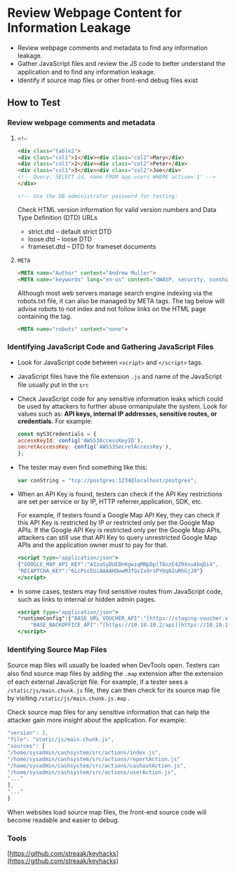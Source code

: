 # Review Webpage Content for Information Leakage

- Review webpage comments and metadata to ﬁnd any information leakage.
- Gather JavaScript ﬁles and review the JS code to better understand the application and to ﬁnd any information leakage.
- Identify if source map ﬁles or other front-end debug ﬁles exist

## How to Test

### Review webpage comments and metadata

1. `<!—`
    
    ```html
    <div class="table2">
    <div class="col1">1</div><div class="col2">Mary</div>
    <div class="col1">2</div><div class="col2">Peter</div>
    <div class="col1">3</div><div class="col2">Joe</div>
    <!-- Query: SELECT id, name FROM app.users WHERE active='1' -->
    </div>
    ```
    
    ```html
    <!-- Use the DB administrator password for testing:
    ```
    
    Check HTML version information for valid version numbers and Data Type Deﬁnition (DTD) URLs
    
    - strict.dtd – default strict DTD
    - loose.dtd – loose DTD
    - frameset.dtd – DTD for frameset documents
2. `META`
    
    ```html
    <META name="Author" content="Andrew Muller">
    <META name="keywords" lang="en-us" content="OWASP, security, sunshine, lollipops">
    ```
    
    Although most web servers manage search engine indexing via the robots.txt ﬁle, it can also be managed by META tags. The tag below will advise robots to not index and not follow links on the HTML page containing the tag.
    
    ```html
    <META name="robots" content="none">
    ```
    

### Identifying JavaScript Code and Gathering JavaScript Files

- Look for JavaScript code between `<script>` and `</script>` tags.
- JavaScript ﬁles have the ﬁle extension `.js` and name of the JavaScript ﬁle usually put in the `src`
- Check JavaScript code for any sensitive information leaks which could be used by attackers to further abuse ormanipulate the system. Look for values such as: **API keys, internal IP addresses, sensitive routes, or credentials.** For example:
    
    ```jsx
    const myS3Credentials = {
    accessKeyId: config('AWSS3AccessKeyID'),
    secretAcccessKey: config('AWSS3SecretAccessKey'),
    };
    ```
    
- The tester may even ﬁnd something like this:
    
    ```jsx
    var conString = "tcp://postgres:1234@localhost/postgres";
    ```
    
- When an API Key is found, testers can check if the API Key restrictions are set per service or by IP, HTTP referrer,application, SDK, etc.
    
    
    For example, if testers found a Google Map API Key, they can check if this API Key is restricted by IP or restricted only per the Google Map APIs. If the Google API Key is restricted only per the Google Map APIs, attackers can still use that API Key to query unrestricted Google Map APIs and the application owner must to pay for that.
    
    ```jsx
    <script type="application/json">
    {"GOOGLE_MAP_API_KEY":"AIzaSyDUEBnKgwiqMNpDplT6ozE4Z0XxuAbqDi4",
    "RECAPTCHA_KEY":"6LcPscEUiAAAAHOwwM3fGvIx9rsPYUq62uRhGjJ0"}
    </script>
    ```
    
- In some cases, testers may ﬁnd sensitive routes from JavaScript code, such as links to internal or hidden admin pages.
    
    ```jsx
    <script type="application/json">
    "runtimeConfig":{"BASE_URL_VOUCHER_API":"[https://staging-voucher.victim.net/api](https://staging-voucher.victim.net/api)",
    	"BASE_BACKOFFICE_API":"[https://10.10.10.2/api](https://10.10.10.2/api)", "ADMIN_PAGE":"/hidden_administrator"}
    </script>
    ```
    

### Identifying Source Map Files

Source map ﬁles will usually be loaded when DevTools open. Testers can also ﬁnd source map ﬁles by adding the `.map` extension after the extension of each external JavaScript ﬁle. For example, if a tester sees a `/static/js/main.chunk.js`  ﬁle, they can then check for its source map ﬁle by visiting `/static/js/main.chunk.js.map` .

Check source map ﬁles for any sensitive information that can help the attacker gain more insight about the application. For example:

```jsx
"version": 3,
"file": "static/js/main.chunk.js",
"sources": [
"/home/sysadmin/cashsystem/src/actions/index.js",
"/home/sysadmin/cashsystem/src/actions/reportAction.js"
"/home/sysadmin/cashsystem/src/actions/cashoutAction.js",
"/home/sysadmin/cashsystem/src/actions/userAction.js",
"..."
],
"..."
}
```

When websites load source map ﬁles, the front-end source code will become readable and easier to debug.

### Tools

[https://github.com/streaak/keyhacks](https://github.com/streaak/keyhacks)
